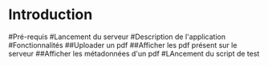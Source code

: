 # Introduction
#Pré-requis
#Lancement du serveur
#Description de l'application
#Fonctionnalités
##Uploader un pdf
##Afficher les pdf présent sur le serveur
##Afficher les métadonnées d'un pdf
#LAncement du script de test
